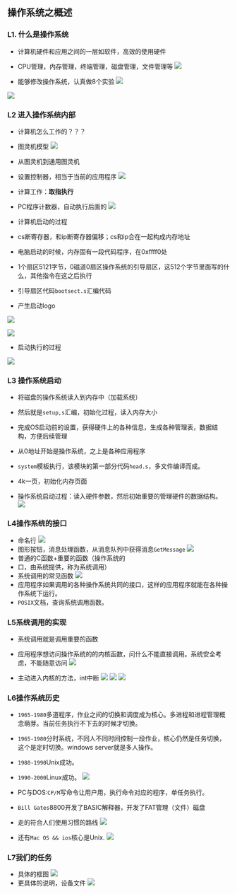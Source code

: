 
## 操作系统之概述

### L1. 什么是操作系统
- 计算机硬件和应用之间的一层如软件，高效的使用硬件
- CPU管理，内存管理，终端管理，磁盘管理，文件管理等
![](http://i.imgur.com/MnsNqP3.png)

- 能够修改操作系统，认真做8个实验
![](http://i.imgur.com/xmjcp3q.png)

![](http://i.imgur.com/ODSoAie.png)

### L2 进入操作系统内部

- 计算机怎么工作的？？？

- 图灵机模型
![](http://i.imgur.com/3mxGeHM.png)
- 从图灵机到通用图灵机
- 设置控制器，相当于当前的应用程序
![](http://i.imgur.com/7t1U8AQ.png)
- 计算工作：**取指执行**
- PC程序计数器，自动执行后面的
![](http://i.imgur.com/fo2Iq80.png)

- 计算机启动的过程
- cs断寄存器，和ip断寄存器偏移；cs和ip合在一起构成内存地址 
- 电脑启动的时候，内存固有一段代码程序，在0xffff0处
- 1个扇区5121字节，0磁道0扇区操作系统的引导扇区，这512个字节里面写的什么，其他指令在这之后执行
- 引导扇区代码`bootsect.s`汇编代码
- 产生启动logo

![](http://i.imgur.com/mZzLzbR.png)

![](http://i.imgur.com/5mHmfJk.png)

- 启动执行的过程

![](http://i.imgur.com/kXpHTaY.png)

### L3 操作系统启动

- 将磁盘的操作系统读入到内存中（加载系统）
- 然后就是`setup,s`汇编，初始化过程，读入内存大小
- 完成OS启动前的设置，获得硬件上的各种信息，生成各种管理表，数据结构，方便后续管理
- 从0地址开始是操作系统，之上是各种应用程序

- `system`模板执行，该模块的第一部分代码`head.s`，多文件编译而成。
- 4k一页，初始化内存页面
- 操作系统启动过程：读入硬件参数，然后初始重要的管理硬件的数据结构。
![](http://i.imgur.com/iWm0ENc.png)


### L4操作系统的接口

- 命名行
![](http://i.imgur.com/xs3tnwF.png)
- 图形按钮，消息处理函数，从消息队列中获得消息`GetMessage`
![](http://i.imgur.com/GjB68Ge.png)
- 普通的C函数+重要的函数（操作系统的
- 口，由系统提供，称为系统调用）
- 系统调用的常见函数
![](http://i.imgur.com/edhqdCq.png)
- 应用程序如果调用的各种操作系统共同的接口，这样的应用程序就能在各种操作系统下运行。
- `POSIX`文档，查询系统调用函数。

### L5系统调用的实现

- 系统调用就是调用重要的函数
- 应用程序想访问操作系统的的内核函数，问什么不能直接调用。系统安全考虑，不能随意访问
![](http://i.imgur.com/ZFeVJZZ.png)

- 主动进入内核的方法，int中断
![](http://i.imgur.com/exaJQXA.png)
![](http://i.imgur.com/3KpXEAb.png)
![](http://i.imgur.com/BFRAxek.png)

### L6操作系统历史

- `1965-1980`多道程序，作业之间的切换和调度成为核心。多进程和进程管理概念萌芽。当前任务执行不下去的时候才切换。
- `1965-1980`分时系统，不同人不同时间控制一段作业，核心仍然是任务切换，这个是定时切换。windows server就是多人操作。
- `1980-1990`Unix成功。
- `1990-2000`Linux成功。
![](http://i.imgur.com/sgIkF9w.png)

- PC与DOS:`CP/M`写命令让用户用，执行命令对应的程序，单任务执行。
- `Bill Gates`8800开发了BASIC解释器，开发了FAT管理（文件）磁盘
- 走的符合人们使用习惯的路线
![](http://i.imgur.com/lH6kanv.png)

- 还有`Mac OS && ios`核心是Unix.
![](http://i.imgur.com/GbUYuLV.png)

### L7我们的任务

- 具体的框图
![](http://i.imgur.com/86gyFwt.png)
- 更具体的说明，设备文件
![](http://i.imgur.com/oSgmYSv.png)
 